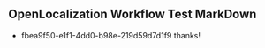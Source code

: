 ## OpenLocalization Workflow Test MarkDown
* fbea9f50-e1f1-4dd0-b98e-219d59d7d1f9 thanks!

<!--HONumber=Jul16_HO5-->


